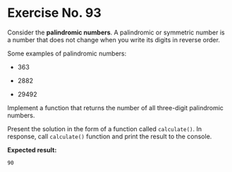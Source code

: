 # Exercise No. 93

Consider the **palindromic numbers**. A palindromic or symmetric number is a number that does not change when you write its digits in reverse order.

Some examples of palindromic numbers:

-   363

-   2882

-   29492

Implement a function that returns the number of all three-digit palindromic numbers.

Present the solution in the form of a function called `calculate()`. In response, call `calculate()` function and print the result to the console.


**Expected result:**


    90


